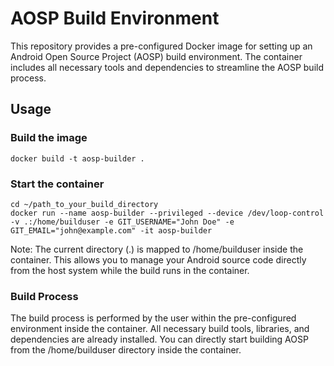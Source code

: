 # AOSP Build Environment

This repository provides a pre-configured Docker image for setting up an Android Open Source Project (AOSP) build environment. The container includes all necessary tools and dependencies to streamline the AOSP build process.

## Usage

### Build the image
```
docker build -t aosp-builder .
```

### Start the container
```
cd ~/path_to_your_build_directory
docker run --name aosp-builder --privileged --device /dev/loop-control -v .:/home/builduser -e GIT_USERNAME="John Doe" -e GIT_EMAIL="john@example.com" -it aosp-builder
```

Note: The current directory (.) is mapped to /home/builduser inside the container. This allows you to manage your Android source code directly from the host system while the build runs in the container.

### Build Process

The build process is performed by the user within the pre-configured environment inside the container. All necessary build tools, libraries, and dependencies are already installed. You can directly start building AOSP from the /home/builduser directory inside the container.

